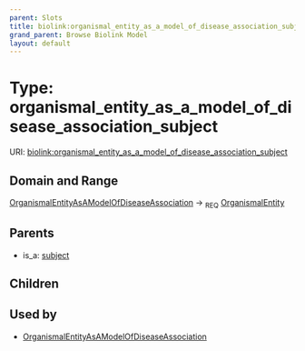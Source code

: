```yaml
---
parent: Slots
title: biolink:organismal_entity_as_a_model_of_disease_association_subject
grand_parent: Browse Biolink Model
layout: default
---
```


# Type: organismal_entity_as_a_model_of_disease_association_subject




URI: [biolink:organismal_entity_as_a_model_of_disease_association_subject](https://w3id.org/biolink/vocab/organismal_entity_as_a_model_of_disease_association_subject)

## Domain and Range

[OrganismalEntityAsAModelOfDiseaseAssociation](OrganismalEntityAsAModelOfDiseaseAssociation.md) ->  <sub>REQ</sub> [OrganismalEntity](OrganismalEntity.md)

## Parents

 *  is_a: [subject](subject.md)

## Children


## Used by

 * [OrganismalEntityAsAModelOfDiseaseAssociation](OrganismalEntityAsAModelOfDiseaseAssociation.md)
